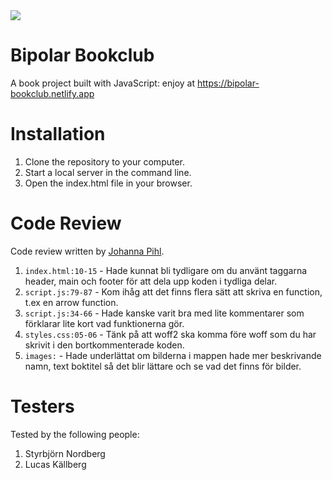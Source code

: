 <img src="https://media.giphy.com/media/atcqQ5PuX41J6/giphy.gif" />

# Bipolar Bookclub

A book project built with JavaScript: enjoy at https://bipolar-bookclub.netlify.app

# Installation

1. Clone the repository to your computer.
2. Start a local server in the command line.
3. Open the index.html file in your browser.

# Code Review

Code review written by [Johanna Pihl](https://github.com/Emma-Jonna).

1. `index.html:10-15` - Hade kunnat bli tydligare om du använt taggarna header, main och footer för att dela upp koden i tydliga delar.
2. `script.js:79-87` - Kom ihåg att det finns flera sätt att skriva en function, t.ex en arrow function.
3. `script.js:34-66` - Hade kanske varit bra med lite kommentarer som förklarar lite kort vad funktionerna gör.
4. `styles.css:05-06` - Tänk på att woff2 ska komma före woff som du har skrivit i den bortkommenterade koden.
5. `images:` - Hade underlättat om bilderna i mappen hade mer beskrivande namn, text boktitel så det blir lättare och se vad det finns för bilder.

# Testers

Tested by the following people:

1. Styrbjörn Nordberg
2. Lucas Källberg
